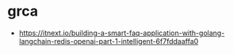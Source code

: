 # grca
- https://itnext.io/building-a-smart-faq-application-with-golang-langchain-redis-openai-part-1-intelligent-6f7fddaaffa0
